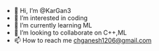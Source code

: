 - 👋 Hi, I’m @KarGan3
- 👀 I’m interested in coding
- 🌱 I’m currently learning ML
- 💞️ I’m looking to collaborate on C++,ML
- 📫 How to reach me chganesh1206@gmail.com

<!---
KarGan3/KarGan3 is a ✨ special ✨ repository because its `README.md` (this file) appears on your GitHub profile.
You can click the Preview link to take a look at your changes.
--->
